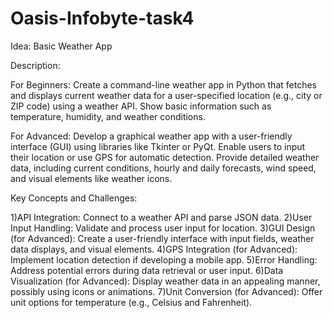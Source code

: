 # Oasis-Infobyte-task4


Idea: Basic Weather App



Description:



For Beginners: Create a command-line weather app in Python that fetches and displays current weather data for a user-specified location (e.g., city or ZIP code) using a weather API. Show basic information such as temperature, humidity, and weather conditions.



For Advanced: Develop a graphical weather app with a user-friendly interface (GUI) using libraries like Tkinter or PyQt. Enable users to input their location or use GPS for automatic detection. Provide detailed weather data, including current conditions, hourly and daily forecasts, wind speed, and visual elements like weather icons.



 Key Concepts and Challenges:

1)API Integration: Connect to a weather API and parse JSON data.
2)User Input Handling: Validate and process user input for location.
3)GUI Design (for Advanced): Create a user-friendly interface with input fields, weather data displays, and visual elements.
4)GPS Integration (for Advanced): Implement location detection if developing a mobile app.
5)Error Handling: Address potential errors during data retrieval or user input.
6)Data Visualization (for Advanced): Display weather data in an appealing manner, possibly using icons or animations.
7)Unit Conversion (for Advanced): Offer unit options for temperature (e.g., Celsius and Fahrenheit).
